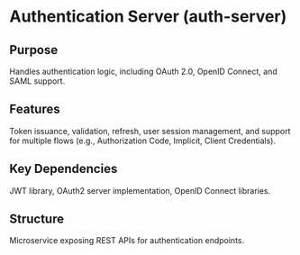 # Authentication Server (auth-server)

## Purpose

Handles authentication logic, including OAuth 2.0, OpenID Connect, and SAML support.

## Features

Token issuance, validation, refresh, user session management, and support for multiple flows (e.g., Authorization Code, Implicit, Client Credentials).

## Key Dependencies

JWT library, OAuth2 server implementation, OpenID Connect libraries.

## Structure

Microservice exposing REST APIs for authentication endpoints.
